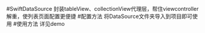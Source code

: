 #SwiftDataSource
封装tableView、collectionView代理层，帮住viewcontroller解重，使列表页面配置更便捷
#配置方法
将DataSource文件夹导入到项目即可使用
#使用方法
详见demo
